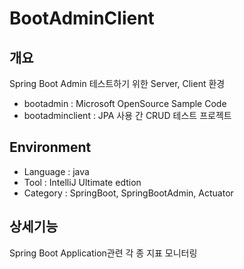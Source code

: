 # BootAdminClient

## 개요
Spring Boot Admin 테스트하기 위한 Server, Client 환경
- bootadmin : Microsoft OpenSource Sample Code
- bootadminclient : JPA 사용 간 CRUD 테스트 프로젝트

## Environment
- Language : java
- Tool : IntelliJ Ultimate edtion
- Category : SpringBoot, SpringBootAdmin, Actuator

## 상세기능
Spring Boot Application관련 각 종 지표 모니터링
